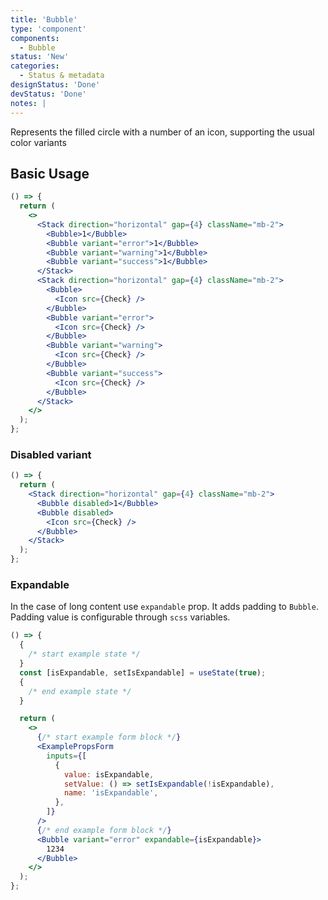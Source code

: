 ```yaml
---
title: 'Bubble'
type: 'component'
components:
  - Bubble
status: 'New'
categories:
  - Status & metadata
designStatus: 'Done'
devStatus: 'Done'
notes: |
---
```


Represents the filled circle with a number of an icon, supporting the usual color variants

## Basic Usage

```jsx live
() => {
  return (
    <>
      <Stack direction="horizontal" gap={4} className="mb-2">
        <Bubble>1</Bubble>
        <Bubble variant="error">1</Bubble>
        <Bubble variant="warning">1</Bubble>
        <Bubble variant="success">1</Bubble>
      </Stack>
      <Stack direction="horizontal" gap={4} className="mb-2">
        <Bubble>
          <Icon src={Check} />
        </Bubble>
        <Bubble variant="error">
          <Icon src={Check} />
        </Bubble>
        <Bubble variant="warning">
          <Icon src={Check} />
        </Bubble>
        <Bubble variant="success">
          <Icon src={Check} />
        </Bubble>
      </Stack>
    </>
  );
};
```

### Disabled variant

```jsx live
() => {
  return (
    <Stack direction="horizontal" gap={4} className="mb-2">
      <Bubble disabled>1</Bubble>
      <Bubble disabled>
        <Icon src={Check} />
      </Bubble>
    </Stack>
  );
};
```

### Expandable

In the case of long content use `expandable` prop. It adds padding to `Bubble`. Padding value is configurable through `scss` variables.

```jsx live
() => {
  {
    /* start example state */
  }
  const [isExpandable, setIsExpandable] = useState(true);
  {
    /* end example state */
  }

  return (
    <>
      {/* start example form block */}
      <ExamplePropsForm
        inputs={[
          {
            value: isExpandable,
            setValue: () => setIsExpandable(!isExpandable),
            name: 'isExpandable',
          },
        ]}
      />
      {/* end example form block */}
      <Bubble variant="error" expandable={isExpandable}>
        1234
      </Bubble>
    </>
  );
};
```
